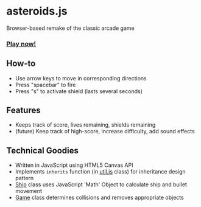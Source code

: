 # asteroids.js

Browser-based remake of the classic arcade game

### [Play now!](http://asteroids-jc.herokuapp.com)

## How-to
* Use arrow keys to move in corresponding directions
* Press "spacebar" to fire
* Press "s" to activate shield (lasts several seconds)

## Features
* Keeps track of score, lives remaining, shields remaining
* (future) Keep track of high-score, increase difficulty, add sound effects

## Technical Goodies
* Written in JavaScript using HTML5 Canvas API
* Implements `inherits` function (in [util.js] class) for inheritance design pattern
* [Ship] class uses JavaScript 'Math' Object to calculate ship and bullet movement
* [Game] class determines collisions and removes appropriate objects

[util.js]: ./lib/util.js
[Ship]: ./lib/ship.js
[Game]: ./lib/game.js

